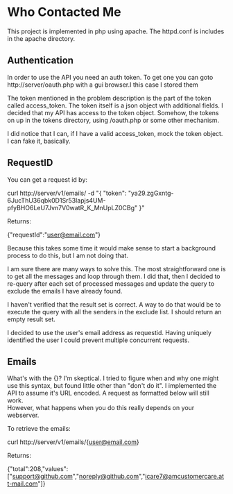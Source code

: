Who Contacted Me
================

This project is implemented in php using apache. The httpd.conf is includes in 
the apache directory.

Authentication
--------------

In order to use the API you need an auth token. To get one you can goto 
http://server/oauth.php with a gui browser.I this case I stored them 

The token mentioned in the problem description is the part of the token called 
access_token. The token itself is a json object with additional fields. I 
decided that my API has access to the token object. Somehow, the tokens on up 
in the tokens directory, using /oauth.php or some other mechanism.

I did notice that I can, if I have a valid access_token, mock the token object.
I can fake it, basically.

RequestID
---------

You can get a request id by:

curl http://server/v1/emails/ -d "{ \"token\": \"ya29.zgGxntg-6JucThU36qbk0D1Sr53Iapjs4UM-pfyBHO6LeU7Jvn7V0watR_K_MnUpLZ0CBg\" }" 

Returns:

{"requestId":"user@email.com"}

Because this takes some time it would make sense to start a background process 
to do this, but I am not doing that.

I am sure there are many ways to solve this. The most straightforward one is 
to get all the messages and loop through them. I did that, then I decided to 
re-query after each set of processed messages and update the query to exclude 
the emails I have already found.

I haven't verified that the result set is correct. A way to do that would be to 
execute the query with all the senders in the exclude list. I should return an 
empty result set.

I decided to use the user's email address as requestid. Having uniquely 
identified the user I could prevent multiple concurrent requests.

Emails
------

What's with the {}? I'm skeptical. I tried to figure when and why one might use 
this syntax, but found little other than "don't do it".  I implemented the API 
to assume it's URL encoded. A request as formatted below will still work.  
However, what happens when you do this really depends on your webserver.

To retrieve the emails:

curl http://server/v1/emails/{user@email.com}

Returns:

{"total":208,"values": 
    ["support@github.com","noreply@github.com","icare7@amcustomercare.att-mail.com"]}
